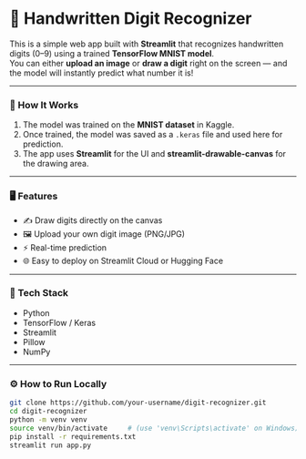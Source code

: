 # 🧠 Handwritten Digit Recognizer

This is a simple web app built with **Streamlit** that recognizes handwritten digits (0–9) using a trained **TensorFlow MNIST model**.  
You can either **upload an image** or **draw a digit** right on the screen — and the model will instantly predict what number it is!

---

### 🚀 How It Works
1. The model was trained on the **MNIST dataset** in Kaggle.  
2. Once trained, the model was saved as a `.keras` file and used here for prediction.  
3. The app uses **Streamlit** for the UI and **streamlit-drawable-canvas** for the drawing area.  

---

### 🖥️ Features
- ✍️ Draw digits directly on the canvas  
- 🖼️ Upload your own digit image (PNG/JPG)  
- ⚡ Real-time prediction  
- 🌐 Easy to deploy on Streamlit Cloud or Hugging Face  

---

### 🧩 Tech Stack
- Python  
- TensorFlow / Keras  
- Streamlit  
- Pillow  
- NumPy  

---

### ⚙️ How to Run Locally
```bash
git clone https://github.com/your-username/digit-recognizer.git
cd digit-recognizer
python -m venv venv
source venv/bin/activate     # (use 'venv\Scripts\activate' on Windows)
pip install -r requirements.txt
streamlit run app.py
